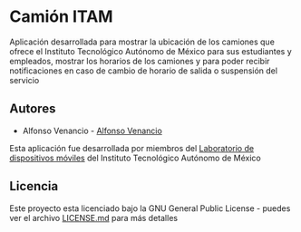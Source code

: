 # Camión ITAM

Aplicación desarrollada para mostrar la ubicación de los camiones que ofrece el Instituto Tecnológico Autónomo de México para sus estudiantes y empleados, mostrar los horarios de los camiones y para poder recibir notificaciones en caso de cambio de horario de salida o suspensión del servicio

## Autores

* Alfonso Venancio - [Alfonso Venancio](https://github.com/AlfonsoVenancio "Github personal de Alfonso Venancio") 

Esta aplicación fue desarrollada por miembros del [Laboratorio de dispositivos móviles](https://github.com/LabDispositivosMoviles) del Instituto Tecnológico Autónomo de México

## Licencia

Este proyecto esta licenciado bajo la GNU General Public License - puedes ver el archivo [LICENSE.md](LICENSE.md) para más detalles








